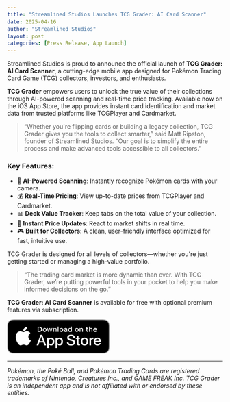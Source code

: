 ```yaml
---
title: "Streamlined Studios Launches TCG Grader: AI Card Scanner"
date: 2025-04-16
author: "Streamlined Studios"
layout: post
categories: [Press Release, App Launch]
---
```


Streamlined Studios is proud to announce the official launch of **TCG Grader: AI Card Scanner**, a cutting-edge mobile app designed for Pokémon Trading Card Game (TCG) collectors, investors, and enthusiasts.

**TCG Grader** empowers users to unlock the true value of their collections through AI-powered scanning and real-time price tracking. Available now on the iOS App Store, the app provides instant card identification and market data from trusted platforms like TCGPlayer and Cardmarket.

> “Whether you're flipping cards or building a legacy collection, TCG Grader gives you the tools to collect smarter,” said Matt Ripston, founder of Streamlined Studios. “Our goal is to simplify the entire process and make advanced tools accessible to all collectors.”

### Key Features:
- 🧠 **AI-Powered Scanning**: Instantly recognize Pokémon cards with your camera.
- 💰 **Real-Time Pricing**: View up-to-date prices from TCGPlayer and Cardmarket.
- 📊 **Deck Value Tracker**: Keep tabs on the total value of your collection.
- 🔔 **Instant Price Updates**: React to market shifts in real time.
- 🎮 **Built for Collectors**: A clean, user-friendly interface optimized for fast, intuitive use.

TCG Grader is designed for all levels of collectors—whether you're just getting started or managing a high-value portfolio.

> “The trading card market is more dynamic than ever. With TCG Grader, we’re putting powerful tools in your pocket to help you make informed decisions on the go.”

**TCG Grader: AI Card Scanner** is available for free with optional premium features via subscription.  

[![App Store](/assets/download.svg)](https://apps.apple.com/us/app/tcg-grader-ai-card-scanner/id6744259439)

---

*Pokémon, the Poké Ball, and Pokémon Trading Cards are registered trademarks of Nintendo, Creatures Inc., and GAME FREAK Inc. TCG Grader is an independent app and is not affiliated with or endorsed by these entities.*

